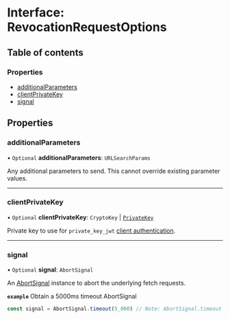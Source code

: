 # Interface: RevocationRequestOptions

## Table of contents

### Properties

- [additionalParameters](RevocationRequestOptions.md#additionalparameters)
- [clientPrivateKey](RevocationRequestOptions.md#clientprivatekey)
- [signal](RevocationRequestOptions.md#signal)

## Properties

### additionalParameters

• `Optional` **additionalParameters**: `URLSearchParams`

Any additional parameters to send. This cannot override existing parameter
values.

___

### clientPrivateKey

• `Optional` **clientPrivateKey**: `CryptoKey` \| [`PrivateKey`](PrivateKey.md)

Private key to use for `private_key_jwt`
[client authentication](../types/TokenEndpointAuthMethod.md).

___

### signal

• `Optional` **signal**: `AbortSignal`

An [AbortSignal](https://developer.mozilla.org/en-US/docs/Web/API/AbortSignal)
instance to abort the underlying fetch requests.

**`example`** Obtain a 5000ms timeout AbortSignal
```js
const signal = AbortSignal.timeout(5_000) // Note: AbortSignal.timeout may not yet be available in all runtimes.
```
